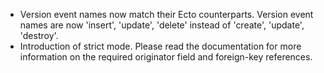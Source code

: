 - Version event names now match their Ecto counterparts. Version event names are now 'insert', 'update', 'delete' instead of 'create', 'update', 'destroy'.
- Introduction of strict mode. Please read the documentation for more information on the required originator field and foreign-key references.
